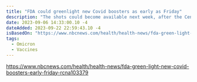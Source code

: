 ```yaml
---
title: "FDA could greenlight new Covid boosters as early as Friday"
description: "The shots could become available next week, after the Centers for Disease Control and Prevention also signs off."
date: 2023-09-06 14:33:00.10 -4
dateAdded: 2023-09-22 22:59:43.10 -4
isBasedOn: "https://www.nbcnews.com/health/health-news/fda-green-light-new-covid-boosters-early-friday-rcna103379"
tags:
  - Omicron
  - Vaccines
---
```


https://www.nbcnews.com/health/health-news/fda-green-light-new-covid-boosters-early-friday-rcna103379
